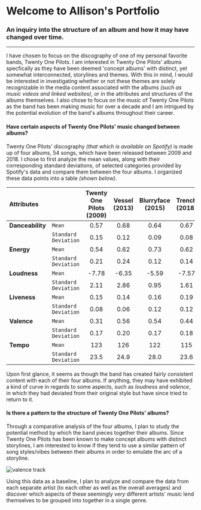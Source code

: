 # Welcome to Allison's Portfolio

### An inquiry into the structure of an album and how it may have changed over time.

------------------------------------------------------------------

I have chosen to focus on the discography of one of my personal favorite bands, Twenty One Pilots. I am interested in Twenty One Pilots' albums specfically as they have been deemed 'concept albums' with distinct, yet somewhat interconnected, storylines and themes. With this in mind, I would be interested in investigating whether or not these themes are solely recognizable in the media content associated with the albums *(such as music videos and linked websites)*, or in the attributes and structures of the albums themselves.
I also chose to focus on the music of Twenty One Pilots as the band has been making music for over a decade and I am intrigued by the potential evolution of the band's albums throughout their career. 


#### **Have certain aspects of Twenty One Pilots' music changed between albums?**

Twenty One Pilots' discography *(that which is available on Spotify)* is made up of four albums, 54 songs, which have been released between 2009 and 2018. I chose to first analyze the mean values, along with their corresponding standard deviations, of selected categories provided by Spotify's data and compare them between the four albums. I organized these data points into a table *(shown below)*.

| Attributes | | Twenty One Pilots (2009) | Vessel (2013) | Blurryface (2015) | Trench (2018) |
| :--------- |:-- | :----------------------: | :-----------: | :---------------: | :-----------: |
| **Danceability** | `Mean` | 0.57 | 0.68 | 0.64 | 0.67 |
|  | `Standard Deviation` | 0.15 | 0.12 | 0.09 | 0.08 |
| **Energy** | `Mean` | 0.54 | 0.62 | 0.73 | 0.62 |
|  | `Standard Deviation` | 0.21 | 0.24 | 0.12 | 0.14 |
| **Loudness** | `Mean` | -7.78 | -6.35 | -5.59 | -7.57 |
|  | `Standard Deviation` | 2.11 | 2.86 | 0.95 | 1.61 |
| **Liveness** | `Mean` | 0.15 | 0.14 | 0.16 | 0.19 |
|  | `Standard Deviation` | 0.08 | 0.06 | 0.12 | 0.12 |
| **Valence** | `Mean` | 0.31 | 0.56 | 0.54 | 0.44 |
|  | `Standard Deviation` | 0.17 | 0.20 | 0.17 | 0.18 |
| **Tempo** | `Mean` | 123 | 126 | 122 | 115 |
|  | `Standard Deviation` | 23.5 | 24.9 | 28.0 | 23.6 |

Upon first glance, it seems as though the band has created fairly consistent content with each of their four albums. If anything, they may have exhibited a kind of curve in regards to some aspects, such as *loudness* and *valence*, in which they had deviated from their original style but have since tried to return to it. 


#### **Is there a pattern to the structure of Twenty One Pilots' albums?**
Through a comparative analysis of the four albums, I plan to study the potential method by which the band pieces together their albums. Since Twenty One Pilots has been known to make concept albums with distinct storylines, I am interested to know if they tend to use a similar pattern of song styles/vibes between their albums in order to emulate the arc of a storyline.



![valence   track](https://user-images.githubusercontent.com/60647028/74744604-d4484480-5262-11ea-8ba8-422e12a79706.png)

Using this data as a baseline, I plan to analyze and compare the data from each separate artist (to each other as well as the overall averages) and discover which aspects of these seemingly *very* different artists' music lend themselves to be grouped into together in a single genre.
